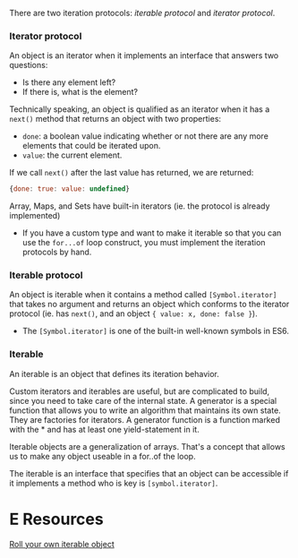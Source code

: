 
There are two iteration protocols: *iterable protocol* and *iterator protocol*.

### Iterator protocol
An object is an iterator when it implements an interface that answers two questions:
- Is there any element left?
- If there is, what is the element?

Technically speaking, an object is qualified as an iterator when it has a `next()` method that returns an object with two properties:
- `done`: a boolean value indicating whether or not  there are any more elements that could be iterated upon.
- `value`: the current element.

If we call `next()` after the last value has returned, we are returned:
```js
{done: true: value: undefined}
```

Array, Maps, and Sets have built-in iterators (ie. the protocol is already implemented)
- If you have a custom type and want to make it iterable so that you can use the `for...of` loop construct, you must implement the iteration protocols by hand.

### Iterable protocol
An object is iterable when it contains a method called `[Symbol.iterator]` that takes no argument and returns an object which conforms to the iterator protocol (ie. has `next()`, and an object `{ value: x, done: false }`).
- The `[Symbol.iterator]` is one of the built-in well-known symbols in ES6.

### Iterable
An iterable is an object that defines its iteration behavior. 

Custom iterators and iterables are useful, but are complicated to build, since you need to take care of the internal state. A generator is a special function that allows you to write an algorithm that maintains its own state. They are factories for iterators. A generator function is a function marked with the * and has at least one yield-statement in it.

Iterable objects are a generalization of arrays. That's a concept that allows us to make any object useable in a for..of the loop.

The iterable is an interface that specifies that an object can be accessible if it implements a method who is key is `[symbol.iterator]`.

# E Resources
[Roll your own iterable object](https://www.javascripttutorial.net/es6/javascript-iterator/)
